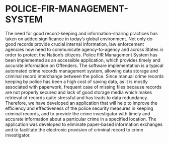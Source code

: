 # POLICE-FIR-MANAGEMENT-SYSTEM
The need for good record-keeping and information-sharing practices has taken on added significance in today’s global environment. Not only do good records provide crucial internal information, law enforcement agencies now need to communicate agency-to-agency and across States in order to protect the Nation’s citizens. Police FIR Management System has been implemented as an accessible application, which provides timely and accurate information on Offenders. The software implementation is a typical automated crime records management system, allowing data storage and criminal record interchange between the police. Since manual crime records keeping by police has been a high cost of saving data, as it is mostly associated with paperwork, frequent case of missing files because records are not properly secured and lack of good storage media which makes retrieval of records quite stressful and has leads to data redundancy. Therefore, we have developed an application that will help to improve the efficiency and effectiveness of the police security measures in keeping criminal records, and to provide the crime investigator with timely and accurate information about a particular crime in a specified location. The application was developed to eliminate paper-based information exchanges and to facilitate the electronic provision of criminal record to crime investigator.
